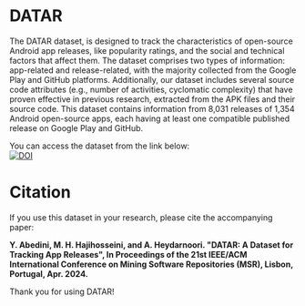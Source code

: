 # DATAR
The DATAR dataset, is designed to track the characteristics of open-source Android app releases, like popularity ratings, and the social and technical factors that affect them. The dataset comprises two types of information: app-related and release-related, with the majority collected from the Google Play and GitHub platforms. Additionally, our dataset includes several source code attributes (e.g., number of activities, cyclomatic complexity) that have proven effective in previous research, extracted from the APK files and their source code. This dataset contains information from 8,031 releases of 1,354 Android open-source apps, each having at least one compatible published release on Google Play and GitHub.

You can access the dataset from the link below:
<br>[![DOI](https://zenodo.org/badge/DOI/10.5281/zenodo.10317389.svg)](https://doi.org/10.5281/zenodo.10320168)


# Citation
If you use this dataset in your research, please cite the accompanying paper:

**Y. Abedini, M. H. Hajihosseini, and A. Heydarnoori. "DATAR: A Dataset for Tracking App Releases", In Proceedings of the 21st IEEE/ACM International Conference on Mining Software Repositories (MSR), Lisbon, Portugal, Apr. 2024.**
	
Thank you for using DATAR!
